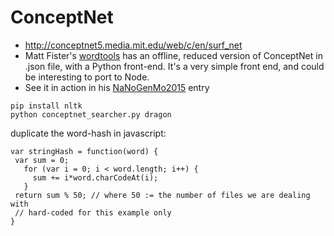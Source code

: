 # ConceptNet

 - http://conceptnet5.media.mit.edu/web/c/en/surf_net
 - Matt Fister's [wordtools](https://github.com/mattfister/wordtools) has an offline, reduced version of ConceptNet in .json file, with a Python front-end. It's a very simple front end, and could be interesting to port to Node.
 - See it in action in his [NaNoGenMo2015](https://github.com/mattfister/nanogenmo2015) entry

```
pip install nltk
python conceptnet_searcher.py dragon
```


duplicate the word-hash in javascript:

```
var stringHash = function(word) {
 var sum = 0;
   for (var i = 0; i < word.length; i++) {
     sum += i*word.charCodeAt(i);
   }
 return sum % 50; // where 50 := the number of files we are dealing with
 // hard-coded for this example only
}
```

